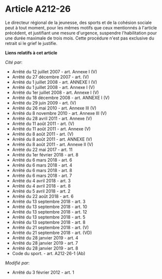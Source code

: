# Article A212-26

Le directeur régional de la jeunesse, des sports    et de la cohésion sociale peut à tout moment, pour les mêmes motifs que
ceux mentionnés à l'article précédent, et justifiant une mesure d'urgence, suspendre l'habilitation pour une durée maximale
de trois mois. Cette procédure n'est pas exclusive du retrait si le grief le justifie.

**Liens relatifs à cet article**

_Cité par_:

  - Arrêté du 12 juillet 2007 - art. Annexe I (V)
  - Arrêté du 27 décembre 2007 - art. (V)
  - Arrêté du 1 juillet 2008 - art. ANNEXE I (V)
  - Arrêté du 1 juillet 2008 - art. Annexe I (V)
  - Arrêté du 1er juillet 2008 - art. Annexe I (V)
  - Arrêté du 18 décembre 2008 - art. ANNEXE I (V)
  - Arrêté du 29 juin 2009 - art. (V)
  - Arrêté du 26 mai 2010 - art. Annexe III (V)
  - Arrêté du 8 novembre 2010 - art. Annexe III (V)
  - Arrêté du 28 avril 2011 - art. Annexe (V)
  - Arrêté du 11 août 2011 - art.   (V)
  - Arrêté du 11 août 2011 - art. Annexe (V)
  - Arrêté du 8 août 2011 - art.   (V)
  - Arrêté du 8 août 2011 - art. ANNEXE (V)
  - Arrêté du 8 août 2011 - art. Annexe II (V)
  - Arrêté du 22 mai 2017 - art. 11
  - Arrêté du 1er février 2018 - art. 8
  - Arrêté du 6 mars 2018 - art. 6
  - Arrêté du 6 mars 2018 - art. 4
  - Arrêté du 6 mars 2018 - art. 8
  - Arrêté du 6 mars 2018 - art. 7
  - Arrêté du 4 avril 2018 - art. 3
  - Arrêté du 4 avril 2018 - art. 8
  - Arrêté du 5 avril 2018 - art. 2
  - Arrêté du 22 août 2018 - art. 6
  - Arrêté du 13 septembre 2018 - art. 3
  - Arrêté du 13 septembre 2018 - art. 10
  - Arrêté du 13 septembre 2018 - art. 12
  - Arrêté du 13 septembre 2018 - art. 5
  - Arrêté du 13 septembre 2018 - art. 8
  - Arrêté du 21 septembre 2018 - art. (V)
  - Arrêté du 21 septembre 2018 - art. (VD)
  - Arrêté du 28 janvier 2019 - art. 4
  - Arrêté du 28 janvier 2019 - art. 7
  - Arrêté du 28 janvier 2019 - art. 8
  - Code du sport. - art. A212-26-1 (Ab)

_Modifié par_:

  - Arrêté du 3 février 2012 - art. 1
